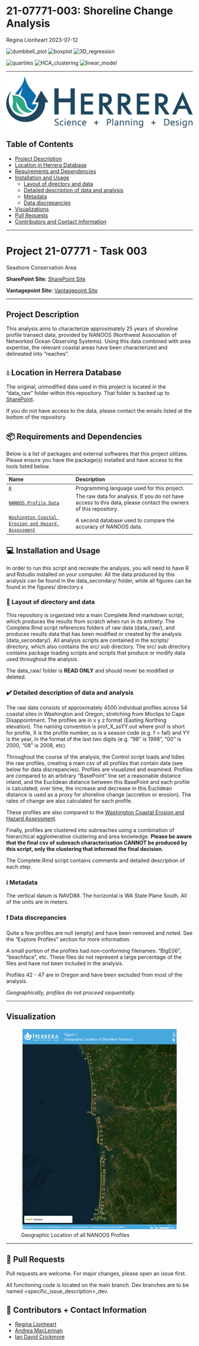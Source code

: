 21-07771-003: Shoreline Change Analysis
================
Regina Lionheart
2023-07-12

![dumbbell_plot](https://img.shields.io/badge/plot-dumbbell-%231D455C)
![boxplot](https://img.shields.io/badge/plot-boxplot-%231D455C)
![3D_regression](https://img.shields.io/badge/plot-3D%20regression-%231D455C)

![quartiles](https://img.shields.io/badge/stats-quartiles-%233ECDA3)
![HCA_clustering](https://img.shields.io/badge/stats-HCA%20clustering-%233ECDA3)
![linear_model](https://img.shields.io/badge/stats-linear%20model-%233ECDA3)

------------------------------------------------------------------------

![](images_output/Herrera_lockup_4c.png)

## Table of Contents

- [Project Description](#Project-Description)
- [Location in Herrera Database](#Location-in-Herrera-Database)  
- [Requirements and Dependencies](#Requirements-and-Dependencies)
- [Installation and Usage](#Installation-and-Usage)
  - [Layout of directory and data](#Layout-of-directory-and-data)
  - [Detailed description of data and
    analysis](#Detailed-description-of-data-and-analysis)
  - [Metadata](#Metadata)
  - [Data discrepancies](#Data-discrepancies)
- [Visualizations](#Visualization)
- [Pull Requests](#Pull-Requests)
- [Contributors and Contact
  Information](#Contributors-and-Contact-Information)

------------------------------------------------------------------------

# Project 21-07771 - Task 003

Seashore Conservation Area

**SharePoint Site:** [SharePoint
Site](https://herrerainc.sharepoint.com/teams/21-07771-002)

**Vantagepoint Site:** [Vantagepoint
Site](https://herrerainc.deltekfirst.com/HerreraInc/app/#!ProjectView/view/0/0/21-07771-002/presentation)

------------------------------------------------------------------------

## Project Description

This analysis aims to characterize approximately 25 years of shoreline
profile transect data, provided by NANOOS (Northwest Association of
Networked Ocean Observing Systems). Using this data combined with area
expertise, the relevant coastal areas have been characterized and
delineated into “reaches”.

## :droplet: Location in Herrera Database

The original, unmodified data used in this project is located in the
“data_raw” folder within this repository. That folder is backed up to
[SharePoint](https://herrerainc.sharepoint.com/teams/21-07771-002-InternalDocs/Shared%20Documents/Forms/AllItems.aspx?FolderCTID=0x0120008C8FFE1D422C224DA4CA697C7E7BF5DF&id=%2Fteams%2F21%2D07771%2D002%2DInternalDocs%2FShared%20Documents%2FInternal%20Docs%2FProject%2DFiles%2FTask%203%20Synthesis%20Shoreline%2FShorelineSynthesis%5Fdata%5Fraw&viewid=91d991bd%2De61d%2D4a39%2Dae3a%2Dac3ba8123673).

If you do not have access to the data, please contact the emails listed
at the bottom of the repository.

## 📦 Requirements and Dependencies

Below is a list of packages and external softwares that this project
utilizes. Please ensure you have the package(s) installed and have
access to the tools listed below.

| Name                                                                                                                                            | Description                                                                                                      |
|:------------------------------------------------------------------------------------------------------------------------------------------------|:-----------------------------------------------------------------------------------------------------------------|
| [`R`](https://www.r-project.org/)                                                                                                               | Programming language used for this project.                                                                      |
| [`NANOOS Profile Data`](https://nvs.nanoos.org/BeachMapping)                                                                                    | The raw data for analysis. If you do not have access to this data, please contact the owners of this repository. |
| [`Washington Coastal Erosion and Hazard Assessment`](https://waecy.maps.arcgis.com/apps/View/index.html?appid=389d0a3ce642485db912d4a416a56e25) | A second database used to compare the accuracy of NANOOS data.                                                   |

## :computer: Installation and Usage

In order to run this script and recreate the analysis, you will need to
have R and Rstudio installed on your computer. All the data produced by
this analysis can be found in the data_secondary/ folder, while all
figures can be found in the figures/ directory.s

### :arrows_counterclockwise: Layout of directory and data

This repository is organized into a main Complete.Rmd markdown script,
which produces the results from scratch when run in its entirety. The
Complete.Rmd script references folders of raw data (data_raw/), and
produces results data that has been modified or created by the analysis
(data_secondary/). All analysis scripts are contained in the scripts/
directory, which also contains the src/ sub directory. The src/ sub
directory contains package loading scripts and scripts that produce or
modify data used throughout the analysis.

The data_raw/ folder is **READ ONLY** and should never be modified or
deleted.

### :heavy_check_mark: Detailed description of data and analysis

The raw data consists of approximately 4500 individual profiles across
54 coastal sites in Washington and Oregon, stretching from Moclips to
Cape Disappointment. The profiles are in x y z format (Easting Northing
elevation). The naming convention is prof_X_ssYY.out where prof is short
for profile, X is the profile number, ss is a season code (e.g. f =
fall) and YY is the year, in the format of the last two digits
(e.g. “98” is 1998”, “00” is 2000, “08” is 2008, etc).

Throughout the course of the analysis, the Control script loads and
tidies the raw profiles, creating a main csv of all profiles that
contain data (see below for data discrepancies). Profiles are visualized
and examined. Profiles are compared to an arbitrary “BasePoint” line set
a reasonable distance inland, and the Euclidean distance between this
BasePoint and each profile is calculated; over time, the increase and
decrease in this Euclidean distance is used as a proxy for shoreline
change (accretion or erosion). The rates of change are also calculated
for each profile.

These profiles are also compared to the [Washington Coastal Erosion and
Hazard
Assessment](https://waecy.maps.arcgis.com/apps/View/index.html?appid=389d0a3ce642485db912d4a416a56e25).

Finally, profiles are clustered into subreaches using a combination of
hierarchical agglomerative clustering and area knowledge. **Please be
aware that the final csv of subreach characterization CANNOT be produced
by this script, only the clustering that informed the final decision.**

The Complete.Rmd script contains comments and detailed description of
each step.

### :information_source: Metadata

The vertical datum is NAVD88. The horizontal is WA State Plane South.
All of the units are in meters.

### :exclamation: Data discrepancies

Quite a few profiles are null (empty) and have been removed and noted.
See the “Explore Profiles” section for more information.

A small portion of the profiles had non-conforming filenames: “BigE06”,
“beachface”, etc. These files do not represent a large percentage of the
files and have not been included in the analysis.

Profiles 42 - 47 are in Oregon and have been excluded from most of the
analysis.

*Geographically, profiles do not proceed sequentially.*

------------------------------------------------------------------------

## Visualization

<figure>
<img src="images_output/Fig1_ShorelineTransects1024_1.png"
alt="Geographic Location of all NANOOS Profiles" />
<figcaption aria-hidden="true">Geographic Location of all NANOOS
Profiles</figcaption>
</figure>

------------------------------------------------------------------------

## 🔧 Pull Requests

Pull requests are welcome. For major changes, please open an issue
first.

All functioning code is located on the main branch. Dev branches are to
be named <specific_issue_description>\_dev.

## 💬 Contributors + Contact Information

- [Regina Lionheart](https://github.com/R-Lionheart)
- [Andrea
  MacLennan](https://www.herrerainc.com/team-member/andrea-maclennan/)
- [Ian David
  Crickmore](https://www.herrerainc.com/team-member/ian-david-crickmore/)
